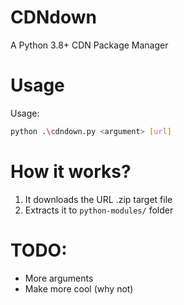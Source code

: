 # CDNdown
A Python 3.8+ CDN Package Manager

# Usage
Usage:
```bash
python .\cdndown.py <argument> [url]
```

# How it works?
1. It downloads the URL .zip target file
2. Extracts it to `python-modules/` folder

# TODO:
- More arguments
- Make more cool (why not)
